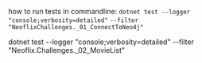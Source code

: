 how to run tests in commandline: `dotnet test --logger "console;verbosity=detailed"`
`--filter "NeoflixChallenges._01_ConnectToNeo4j"`

dotnet test --logger "console;verbosity=detailed" --filter "Neoflix.Challenges._02_MovieList"